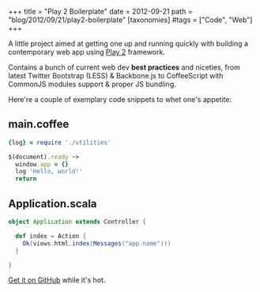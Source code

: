 +++
title = "Play 2 Boilerplate"
date = 2012-09-21
path = "blog/2012/09/21/play2-boilerplate"
[taxonomies]
#tags = ["Code", "Web"]
+++

A little project aimed at getting one up and running quickly with building a
contemporary web app using [Play 2](http://www.playframework.org/) framework.

Contains a bunch of current web dev **best practices** and niceties, from latest
Twitter Bootstrap (LESS) & Backbone.js to CoffeeScript with CommonJS modules
support & proper JS bundling.

Here're a couple of exemplary code snippets to whet one's appetite:
## main.coffee
```ruby
{log} = require './utilities'

$(document).ready ->
  window.app = {}
  log 'Hello, world!'
  return
```
## Application.scala
```scala
object Application extends Controller {

  def index = Action {
    Ok(views.html.index(Messages("app.name")))
  }

}
```
[Get it on GitHub](https://github.com/robi42/play2-boilerplate) while it's hot.
